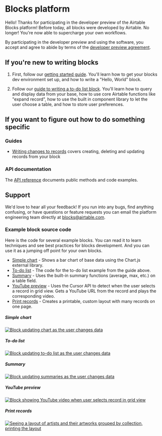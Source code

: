 # Blocks platform

Hello! Thanks for participating in the developer preview of the Airtable Blocks platform! Before
today, all blocks were developed by Airtable. No longer! You're now able to supercharge your own
workflows.

By participating in the developer preview and using the software, you accept and agree to abide by
terms of the [developer preview agreement](/DEVELOPER_AGREEMENT.md).

## If you're new to writing blocks

1. First, follow our [getting started guide](/packages/sdk/docs/setup.md). You'll learn how to get
   your blocks dev environment set up, and how to write a "Hello, World" block.

2. Follow our [guide to writing a to-do list block](/packages/sdk/docs/tutorial_todo.md). You'll
   learn how to query and display data from your base, how to use core Airtable functions like
   "expand record", how to use the built in component library to let the user choose a table, and
   how to store user preferences.

## If you want to figure out how to do something specific

### Guides

-   [Writing changes to records](/packages/sdk/docs/guide_writes.md) covers creating, deleting and
    updating records from your block

### API documentation

The [API reference](https://github.com/Airtable/blocks/tree/master/packages/sdk/docs/api.md)
documents public methods and code examples.

## Support

We'd love to hear all your feedback! If you run into any bugs, find anything confusing, or have
questions or feature requests you can email the platform engineering team directly at
<blocks@airtable.com>.

### Example block source code

Here is the code for several example blocks. You can read it to learn techniques and see best
practices for blocks development. And you can use it as a jumping off point for your own blocks.

-   [Simple chart](https://github.com/Airtable/blocks/tree/master/examples/simple-chart-block) -
    Shows a bar chart of base data using the Chart.js external library.
-   [To-do list](https://github.com/Airtable/blocks/tree/master/examples/todo-block) - The code for
    the to-do list example from the guide above.
-   [Summary](https://github.com/Airtable/blocks/tree/master/examples/summary-block) - Uses the
    built-in summary functions (average, max, etc.) on a table field.
-   [YouTube preview](https://github.com/Airtable/blocks/tree/master/examples/youtube-preview-block) -
    Uses the Cursor API to detect when the user selects a record in grid view. Gets a YouTube URL
    from the record and plays the corresponding video.
-   [Print records](https://github.com/Airtable/blocks/tree/master/examples/print-records-block) -
    Creates a printable, custom layout with many records on one page.

##### Simple chart

[![Block updating chart as the user changes data](examples/simple-chart-block/media/block.gif?raw=true)](examples/simple-chart-block)

##### To-do list

[![Block updating to-do list as the user changes data](examples/todo-block/media/block.gif?raw=true)](examples/todo-block)

##### Summary

[![Block updating summaries as the user changes data](examples/summary-block/media/block.gif?raw=true)](examples/summary-block)

##### YouTube preview

[![Block showing YouTube video when user selects record in grid view](examples/youtube-preview-block/media/block.gif?raw=true)](examples/youtube-preview-block)

##### Print records

[![Seeing a layout of artists and their artworks grouped by collection, printing the layout](examples/print-records-block/media/block.gif?raw=true)](examples/print-records-block)

